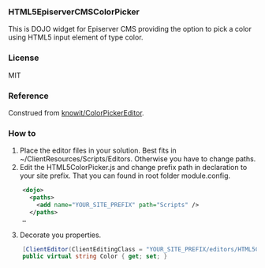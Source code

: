 ### HTML5EpiserverCMSColorPicker

This is DOJO widget for Episerver CMS providing the option to pick a color using HTML5 input element of type color.

### License
MIT

### Reference
Construed from [knowit/ColorPickerEditor](https://github.com/knowit/ColorPickerEditor).

### How to

1. Place the editor files in your solution. Best fits in ~/ClientResources/Scripts/Editors. Otherwise you have to change paths.
2. Edit the HTML5ColorPicker.js and change prefix path in declaration to your site prefix. That you can found in root folder module.config.

```xml
    <dojo>    
      <paths>
        <add name="YOUR_SITE_PREFIX" path="Scripts" />
      </paths>
    …
```
    
3. Decorate you properties.
```c#
    [ClientEditor(ClientEditingClass = "YOUR_SITE_PREFIX/editors/HTML5ColorPicker")]
    public virtual string Color { get; set; }
```
